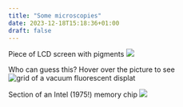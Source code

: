 ```yaml
---
title: "Some microscopies"
date: 2023-12-18T15:18:36+01:00
draft: false
---
```


Piece of LCD screen with pigments
![](../../images/lab/20240623_175300.jpg)

Who can guess this? Hover over the picture to see
![grid of a vacuum fluorescent displat](../../images/lab/20240623_185103.jpg)

Section of an Intel (1975!) memory chip
![](../../images/lab/P_20200626_184712.jpg)